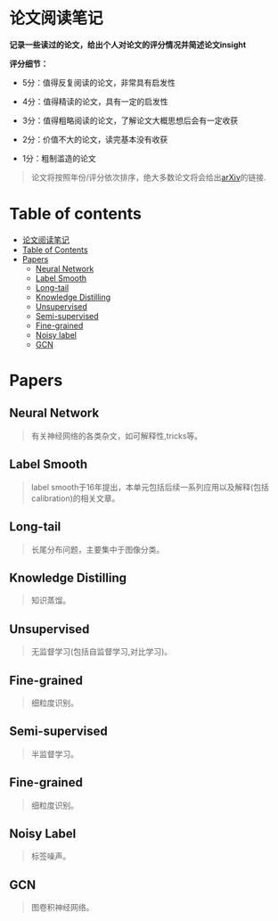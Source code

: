 # 论文阅读笔记

**记录一些读过的论文，给出个人对论文的评分情况并简述论文insight**

**评分细节：** 

- 5分：值得反复阅读的论文，非常具有启发性

- 4分：值得精读的论文，具有一定的启发性

- 3分：值得粗略阅读的论文，了解论文大概思想后会有一定收获

- 2分：价值不大的论文，读完基本没有收获

- 1分：粗制滥造的论文

> 论文将按照年份/评分依次排序，绝大多数论文将会给出[arXiv](https://arxiv.org/)的链接.


# Table of contents

- [论文阅读笔记](#论文阅读笔记)
- [Table of Contents](#table-of-contents)
- [Papers](#papers)
  - [Neural Network](#neural-network)
  - [Label Smooth](#label-smooth)
  - [Long-tail](#long-tail)
  - [Knowledge Distilling](#knowledge-distilling)
  - [Unsupervised](#unsupervised)
  - [Semi-supervised](#semi-supervised)
  - [Fine-grained](#fine-grained)
  - [Noisy label](#noisy-label)
  - [GCN](#gcn)


# Papers

## Neural Network

> 有关神经网络的各类杂文，如可解释性,tricks等。

## Label Smooth

> label smooth于16年提出，本单元包括后续一系列应用以及解释(包括 calibration)的相关文章。

## Long-tail

> 长尾分布问题，主要集中于图像分类。

## Knowledge Distilling

> 知识蒸馏。

## Unsupervised

> 无监督学习(包括自监督学习,对比学习)。

## Fine-grained

> 细粒度识别。

## Semi-supervised

> 半监督学习。

## Fine-grained

> 细粒度识别。

## Noisy Label

> 标签噪声。

## GCN

> 图卷积神经网络。